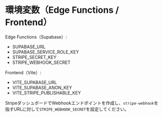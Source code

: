 # 環境変数（Edge Functions / Frontend）

Edge Functions（Supabase）:
- SUPABASE_URL
- SUPABASE_SERVICE_ROLE_KEY
- STRIPE_SECRET_KEY
- STRIPE_WEBHOOK_SECRET

Frontend（Vite）:
- VITE_SUPABASE_URL
- VITE_SUPABASE_ANON_KEY
- VITE_STRIPE_PUBLISHABLE_KEY

StripeダッシュボードでWebhookエンドポイントを作成し、`stripe-webhook`を指すURLに対して`STRIPE_WEBHOOK_SECRET`を設定してください。
